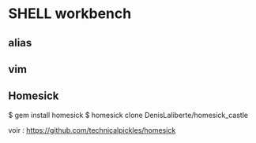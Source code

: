 SHELL workbench
==============




alias
-----

vim
---

Homesick
--------
$ gem install homesick
$ homesick clone DenisLaliberte/homesick_castle

voir :
https://github.com/technicalpickles/homesick

